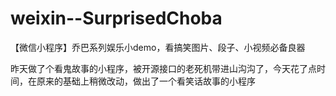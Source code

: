 # weixin--SurprisedChoba
【微信小程序】乔巴系列娱乐小demo，看搞笑图片、段子、小视频必备良器

昨天做了个看鬼故事的小程序，被开源接口的老死机带进山沟沟了，今天花了点时间，在原来的基础上稍微改动，做出了一个看笑话故事的小程序
